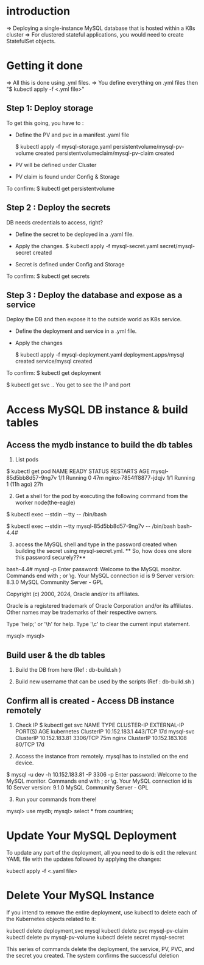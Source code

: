 # introduction
=> Deploying a single-instance MySQL database that is hosted within a K8s cluster
=> For clustered stateful applications, you would need to create StatefulSet objects.

# Getting it done

=> All this is done using .yml files.
=> You define everything on .yml files then "$ kubectl apply -f <.yml file>"

## Step 1: Deploy storage

To get this going, you have to :
   - Define the PV and pvc in a manifest .yaml file

     $ kubectl apply -f mysql-storage.yaml
       persistentvolume/mysql-pv-volume created
       persistentvolumeclaim/mysql-pv-claim created

   - PV will be defined under Cluster
   - PV claim is found under Config & Storage

To confirm:
   $ kubectl get persistentvolume


## Step 2 : Deploy the secrets

DB needs credentials to access, right?
   - Define the secret to be deployed in a .yaml file.
   - Apply the changes.
     $ kubectl apply -f mysql-secret.yaml 
       secret/mysql-secret created

   - Secret is defined under Config and Storage

To confirm:
    $ kubectl get secrets
    

## Step 3 : Deploy the database and expose as a service

Deploy the DB and then expose it to the outside world as K8s service.
   - Define the deployment and service in a .yml file.
   - Apply the changes
  
     $ kubectl apply -f mysql-deployment.yaml
       deployment.apps/mysql created
       service/mysql created

To confirm:
   $ kubectl get deployment

   $ kubectl get svc   .. You get to see the IP and port

# Access MySQL DB instance & build tables

## Access the mydb instance to build the db tables
1. List pods

 $ kubectl get pod
   NAME                     READY   STATUS    RESTARTS      AGE
   mysql-85d5bb8d57-9ng7v   1/1     Running   0             47m
   nginx-7854ff8877-jdqjv   1/1     Running   1 (11h ago)   27h

2. Get a shell for the pod by executing the following command from the worker node(the-eagle)

 $ kubectl exec --stdin --tty <pod name> -- /bin/bash 

 $ kubectl exec --stdin --tty mysql-85d5bb8d57-9ng7v -- /bin/bash
   bash-4.4#

3. access the MySQL shell and type in the password created when building the secret using mysql-secret.yml.
  ** So, how does one store this password securely??**

bash-4.4# mysql -p
Enter password: 
Welcome to the MySQL monitor.  Commands end with ; or \g.
Your MySQL connection id is 9
Server version: 8.3.0 MySQL Community Server - GPL

Copyright (c) 2000, 2024, Oracle and/or its affiliates.

Oracle is a registered trademark of Oracle Corporation and/or its
affiliates. Other names may be trademarks of their respective
owners.

Type 'help;' or '\h' for help. Type '\c' to clear the current input statement.

mysql> 
mysql> 

## Build user & the db tables

1. Build the DB from here (Ref : db-build.sh )

2. Build new username that can be used by the scripts (Ref : db-build.sh )

## Confirm all is created - Access DB instance remotely

1. Check IP
 $ kubectl get svc
NAME         TYPE        CLUSTER-IP       EXTERNAL-IP   PORT(S)    AGE
kubernetes   ClusterIP   10.152.183.1     <none>        443/TCP    17d
mysql-svc    ClusterIP   10.152.183.81    <none>        3306/TCP   75m
nginx        ClusterIP   10.152.183.108   <none>        80/TCP     17d

2. Access the instance from remotely. mysql has to installed on the end device.

 $ mysql -u dev -h 10.152.183.81 -P 3306 -p
Enter password:
Welcome to the MySQL monitor.  Commands end with ; or \g.
Your MySQL connection id is 10
Server version: 9.1.0 MySQL Community Server - GPL

3. Run your commands from there!

mysql> use mydb;
mysql> select * from countries;

# Update Your MySQL Deployment

To update any part of the deployment, all you need to do is edit the relevant YAML file with the updates followed by applying the changes:

kubectl apply -f <.yaml file>

# Delete Your MySQL Instance

If you intend to remove the entire deployment, use kubectl to delete each of the Kubernetes objects related to it:

kubectl delete deployment,svc mysql
kubectl delete pvc mysql-pv-claim
kubectl delete pv mysql-pv-volume
kubectl delete secret mysql-secret

This series of commands delete the deployment, the service, PV, PVC, and the secret you created. The system confirms the successful deletion